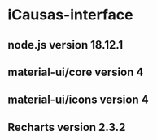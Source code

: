 # iCausas-interface

## node.js version 18.12.1

## material-ui/core version 4

## material-ui/icons version 4

## Recharts version 2.3.2
